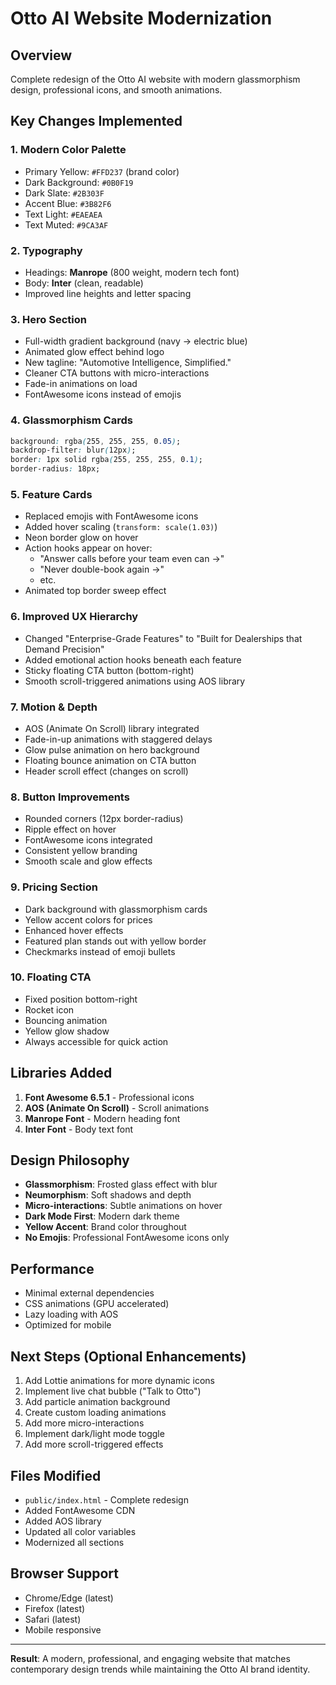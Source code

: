 # Otto AI Website Modernization

## Overview
Complete redesign of the Otto AI website with modern glassmorphism design, professional icons, and smooth animations.

## Key Changes Implemented

### 1. **Modern Color Palette**
- Primary Yellow: `#FFD237` (brand color)
- Dark Background: `#0B0F19`
- Dark Slate: `#2B303F`
- Accent Blue: `#3B82F6`
- Text Light: `#EAEAEA`
- Text Muted: `#9CA3AF`

### 2. **Typography**
- Headings: **Manrope** (800 weight, modern tech font)
- Body: **Inter** (clean, readable)
- Improved line heights and letter spacing

### 3. **Hero Section**
- Full-width gradient background (navy → electric blue)
- Animated glow effect behind logo
- New tagline: "Automotive Intelligence, Simplified."
- Cleaner CTA buttons with micro-interactions
- Fade-in animations on load
- FontAwesome icons instead of emojis

### 4. **Glassmorphism Cards**
```css
background: rgba(255, 255, 255, 0.05);
backdrop-filter: blur(12px);
border: 1px solid rgba(255, 255, 255, 0.1);
border-radius: 18px;
```

### 5. **Feature Cards**
- Replaced emojis with FontAwesome icons
- Added hover scaling (`transform: scale(1.03)`)
- Neon border glow on hover
- Action hooks appear on hover:
  - "Answer calls before your team even can →"
  - "Never double-book again →"
  - etc.
- Animated top border sweep effect

### 6. **Improved UX Hierarchy**
- Changed "Enterprise-Grade Features" to "Built for Dealerships that Demand Precision"
- Added emotional action hooks beneath each feature
- Sticky floating CTA button (bottom-right)
- Smooth scroll-triggered animations using AOS library

### 7. **Motion & Depth**
- AOS (Animate On Scroll) library integrated
- Fade-in-up animations with staggered delays
- Glow pulse animation on hero background
- Floating bounce animation on CTA button
- Header scroll effect (changes on scroll)

### 8. **Button Improvements**
- Rounded corners (12px border-radius)
- Ripple effect on hover
- FontAwesome icons integrated
- Consistent yellow branding
- Smooth scale and glow effects

### 9. **Pricing Section**
- Dark background with glassmorphism cards
- Yellow accent colors for prices
- Enhanced hover effects
- Featured plan stands out with yellow border
- Checkmarks instead of emoji bullets

### 10. **Floating CTA**
- Fixed position bottom-right
- Rocket icon
- Bouncing animation
- Yellow glow shadow
- Always accessible for quick action

## Libraries Added
1. **Font Awesome 6.5.1** - Professional icons
2. **AOS (Animate On Scroll)** - Scroll animations
3. **Manrope Font** - Modern heading font
4. **Inter Font** - Body text font

## Design Philosophy
- **Glassmorphism**: Frosted glass effect with blur
- **Neumorphism**: Soft shadows and depth
- **Micro-interactions**: Subtle animations on hover
- **Dark Mode First**: Modern dark theme
- **Yellow Accent**: Brand color throughout
- **No Emojis**: Professional FontAwesome icons only

## Performance
- Minimal external dependencies
- CSS animations (GPU accelerated)
- Lazy loading with AOS
- Optimized for mobile

## Next Steps (Optional Enhancements)
1. Add Lottie animations for more dynamic icons
2. Implement live chat bubble ("Talk to Otto")
3. Add particle animation background
4. Create custom loading animations
5. Add more micro-interactions
6. Implement dark/light mode toggle
7. Add more scroll-triggered effects

## Files Modified
- `public/index.html` - Complete redesign
- Added FontAwesome CDN
- Added AOS library
- Updated all color variables
- Modernized all sections

## Browser Support
- Chrome/Edge (latest)
- Firefox (latest)
- Safari (latest)
- Mobile responsive

---

**Result**: A modern, professional, and engaging website that matches contemporary design trends while maintaining the Otto AI brand identity.

